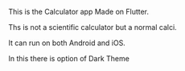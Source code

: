 This is the Calculator app Made on Flutter.


Ths is not a scientific calculator but a normal calci.


It can run on both Android and iOS.


In this there is option of Dark Theme
